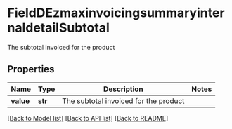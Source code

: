 # FieldDEzmaxinvoicingsummaryinternaldetailSubtotal

The subtotal invoiced for the product

## Properties
Name | Type | Description | Notes
------------ | ------------- | ------------- | -------------
**value** | **str** | The subtotal invoiced for the product | 

[[Back to Model list]](../README.md#documentation-for-models) [[Back to API list]](../README.md#documentation-for-api-endpoints) [[Back to README]](../README.md)


